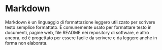 # Markdown
Markdown è un linguaggio di formattazione leggero utilizzato per scrivere testo semplice formattato. È comunemente usato per formattare testo in documenti, pagine web, file README nei repository di software, e altro ancora, ed è progettato per essere facile da scrivere e da leggere anche in forma non elaborata. 
